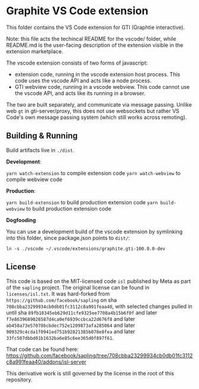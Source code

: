 # Graphite VS Code extension

This folder contains the VS Code extension for GTI (Graphtie interactive).

Note: this file acts the techincal README for the vscode/ folder,
while README.md is the user-facing description of the extension visible in the extension marketplace.

The vscode extension consists of two forms of javascript:

- extension code, running in the vscode extension host process.
  This code uses the vscode API and acts like a node process.
- GTI webview code, running in a vscode webview.
  This code cannot use the vscode API, and acts like its running in a browser.

The two are built separately, and communicate via message passing.
Unlike web `gt` in gti-server/proxy, this does not use websockets
but rather VS Code's own message passing system (which still works across remoting).

## Building & Running

Build artifacts live in `./dist`.

**Development**:

`yarn watch-extension` to compile extension code
`yarn watch-webview` to compile webview code

**Production**:

`yarn build-extension` to build production extension code
`yarn build-webview` to build production extension code

**Dogfooding**

You can use a development build of the vscode extension by symlinking into this folder,
since package.json points to `dist/`:

```
ln -s ./vscode ~/.vscode/extensions/graphite.gti-100.0.0-dev
```

## License
This code is based on the MIT-licensed code `isl` published by Meta as part of the `sapling` project. The original license can be found in `licenses/isl.txt`. It was hard-forked from `https://github.com/facebook/sapling` on sha `708cbba23299934cb0db01fc3112c8a991feaa40`, with selected changes pulled in until sha `89fb18345eb629d11cfe9325ee7708a4b15b6f0f` and later `f7e8639689026587d4ca0ef6939ccbca22d676f8` and later `ab458a73e57078bcbdec752e1209873afa285064` and later `909329c4cda1f0941ed751b92821385b078e8fea` and later `33fc507dbbd01b1632ba6e85c6ee365d0f897f61`.

That code can be found here: https://github.com/facebook/sapling/tree/708cbba23299934cb0db01fc3112c8a991feaa40/addons/isl-server

This derivative work is still governed by the license in the root of this repository.
